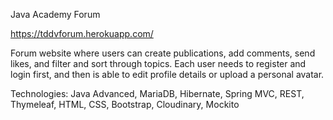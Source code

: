 Java Academy Forum

https://tddvforum.herokuapp.com/

Forum website where users can create publications, add comments, send likes, and filter and sort through topics. Each user needs to register and login first, and then is able to edit profile details or upload a personal avatar.

Technologies: Java Advanced, MariaDB, Hibernate, Spring MVC, REST, Thymeleaf, HTML, CSS, Bootstrap, Cloudinary, Mockito
